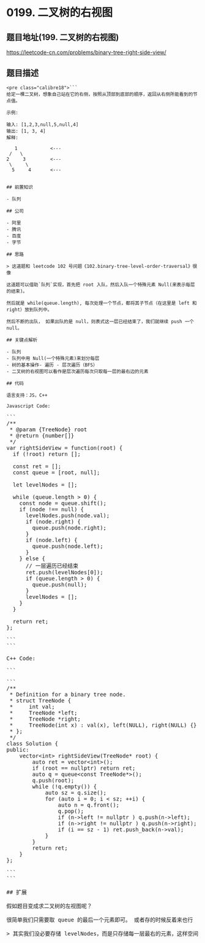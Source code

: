 # 0199. 二叉树的右视图

## 题目地址(199. 二叉树的右视图)

<https://leetcode-cn.com/problems/binary-tree-right-side-view/>

## 题目描述

```
<pre class="calibre18">```
给定一棵二叉树，想象自己站在它的右侧，按照从顶部到底部的顺序，返回从右侧所能看到的节点值。

示例:

输入: [1,2,3,null,5,null,4]
输出: [1, 3, 4]
解释:

   1            <---
 /   \
2     3         <---
 \     \
  5     4       <---

```
```

## 前置知识

- 队列

## 公司

- 阿里
- 腾讯
- 百度
- 字节

## 思路

> 这道题和 leetcode 102 号问题《102.binary-tree-level-order-traversal》很像

这道题可以借助`队列`实现，首先把 root 入队，然后入队一个特殊元素 Null(来表示每层的结束)。

然后就是 while(queue.length), 每次处理一个节点，都将其子节点（在这里是 left 和 right）放到队列中。

然后不断的出队， 如果出队的是 null，则表式这一层已经结束了，我们就继续 push 一个 null。

## 关键点解析

- 队列
- 队列中用 Null(一个特殊元素)来划分每层
- 树的基本操作- 遍历 - 层次遍历（BFS）
- 二叉树的右视图可以看作是层次遍历每次只取每一层的最右边的元素

## 代码

语言支持：JS，C++

Javascript Code:

```
<pre class="calibre18">```
<span class="hljs-title">/**
 * @param {TreeNode} root
 * @return {number[]}
 */</span>
<span class="hljs-keyword">var</span> rightSideView = <span class="hljs-function"><span class="hljs-keyword">function</span>(<span class="hljs-params">root</span>) </span>{
  <span class="hljs-keyword">if</span> (!root) <span class="hljs-keyword">return</span> [];

  <span class="hljs-keyword">const</span> ret = [];
  <span class="hljs-keyword">const</span> queue = [root, <span class="hljs-params">null</span>];

  <span class="hljs-keyword">let</span> levelNodes = [];

  <span class="hljs-keyword">while</span> (queue.length > <span class="hljs-params">0</span>) {
    <span class="hljs-keyword">const</span> node = queue.shift();
    <span class="hljs-keyword">if</span> (node !== <span class="hljs-params">null</span>) {
      levelNodes.push(node.val);
      <span class="hljs-keyword">if</span> (node.right) {
        queue.push(node.right);
      }
      <span class="hljs-keyword">if</span> (node.left) {
        queue.push(node.left);
      }
    } <span class="hljs-keyword">else</span> {
      <span class="hljs-title">// 一层遍历已经结束</span>
      ret.push(levelNodes[<span class="hljs-params">0</span>]);
      <span class="hljs-keyword">if</span> (queue.length > <span class="hljs-params">0</span>) {
        queue.push(<span class="hljs-params">null</span>);
      }
      levelNodes = [];
    }
  }

  <span class="hljs-keyword">return</span> ret;
};

```
```

C++ Code:

```
<pre class="calibre18">```
<span class="hljs-title">/**
 * Definition for a binary tree node.
 * struct TreeNode {
 *     int val;
 *     TreeNode *left;
 *     TreeNode *right;
 *     TreeNode(int x) : val(x), left(NULL), right(NULL) {}
 * };
 */</span>
<span class="hljs-keyword">class</span> Solution {
<span class="hljs-keyword">public</span>:
    <span class="hljs-params">vector</span><<span class="hljs-keyword">int</span>> rightSideView(TreeNode* root) {
        <span class="hljs-keyword">auto</span> ret = <span class="hljs-params">vector</span><<span class="hljs-keyword">int</span>>();
        <span class="hljs-keyword">if</span> (root == <span class="hljs-params">nullptr</span>) <span class="hljs-keyword">return</span> ret;
        <span class="hljs-keyword">auto</span> q = <span class="hljs-params">queue</span><<span class="hljs-keyword">const</span> TreeNode*>();
        q.push(root);
        <span class="hljs-keyword">while</span> (!q.empty()) {
            <span class="hljs-keyword">auto</span> sz = q.size();
            <span class="hljs-keyword">for</span> (<span class="hljs-keyword">auto</span> i = <span class="hljs-params">0</span>; i < sz; ++i) {
                <span class="hljs-keyword">auto</span> n = q.front();
                q.pop();
                <span class="hljs-keyword">if</span> (n->left != <span class="hljs-params">nullptr</span> ) q.push(n->left);
                <span class="hljs-keyword">if</span> (n->right != <span class="hljs-params">nullptr</span> ) q.push(n->right);
                <span class="hljs-keyword">if</span> (i == sz - <span class="hljs-params">1</span>) ret.push_back(n->val);
            }
        }
        <span class="hljs-keyword">return</span> ret;
    }
};

```
```

## 扩展

假如题目变成求二叉树的左视图呢？

很简单我们只需要取 queue 的最后一个元素即可。 或者存的时候反着来也行

> 其实我们没必要存储 levelNodes，而是只存储每一层最右的元素，这样空间复杂度就不是 n 了， 就是 logn 了。
